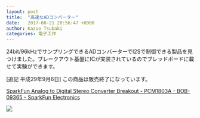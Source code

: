 ```yaml
---
layout: post
title:  "高速なADコンバーター"
date:   2017-08-21 20:56:47 +0900
author: Kazuo Tsubaki
categories: 電子工作
---
```

24bit/96kHzでサンプリングできるADコンバーターでI2Sで制御できる製品を見つけました。ブレークアウト基盤にICが実装されているのでブレッドボードに載せて実験ができます。

[追記 平成29年9月6日]
この商品は販売終了になっています。

[SparkFun Analog to Digital Stereo Converter Breakout - PCM1803A - BOB-09365 - SparkFun Electronics](https://www.sparkfun.com/products/retired/9365)

![](https://cdn.sparkfun.com//assets/parts/2/9/4/6/09365-01.jpg)
